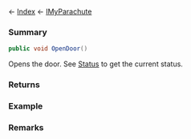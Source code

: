 ← [Index](Api-Index) ← [IMyParachute](SpaceEngineers.Game.ModAPI.Ingame.IMyParachute)

### Summary

```csharp
public void OpenDoor()
```

Opens the door. See [Status](SpaceEngineers.Game.ModAPI.Ingame.IMyParachute.Status) to get the current status.

### Returns

### Example

### Remarks

